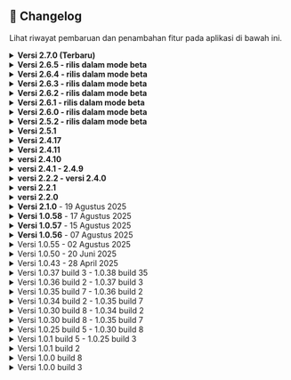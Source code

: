 ## 📜 **Changelog**

Lihat riwayat pembaruan dan penambahan fitur pada aplikasi di bawah ini.

<details>
  <summary><strong>Versi 2.7.0 (Terbaru)</strong></summary>
  <ul>
    <li>Ekstensi offline-first ke semua tabel jadwal & Partangiangan.</li>
    <li>Konsistensi jadwal & cache offline untuk tabel.</li>
    <li>JadwalMingguan & SermonParhalado: Dukungan cache instan + stream update</li>
    <li>Partangiangan info kini render cache sinkron sebelum revalidasi</li>
    <li>JadwalIbadahTable & JadwalPATable: Caching offline (ambil instan dari DataCacheManager lalu update background via stream saat online)</li>
    <li>fallback offline pakai cache</li>
    <li>Konversi widget jadwal lain menjadi Stateful untuk manajemen cache & subscription</li>
    <li>jadwal_screen & home_screen: Pemanggilan diperbarui</li>
    <li>Perubahan konstruktor Jadwal IbadahTable bersifat breaking minor</li>
    <li>Masa kedaluwarsa cache jadwal: 7 hari</li>
  </ul>
</details>

<details>
  <summary><strong>Versi 2.6.5 - rilis dalam mode beta</strong></summary>
  <ul>
    <li>Optimisasi startup offline-first & pengurangan jank.</li>
    <li>Revalidasi ringan jadwal hanya bila koneksi tersedia & data masih dari cache.</li>
    <li>Revalidasi bertahap WartaAcara</li>
    <li>Hapus logging build berulang</li>
    <li> Warmup post-frame kini menerima context untuk akses provider aman dan menambahkan jadwal revalidation</li>
    <li>Revalidasi multi-provider bertingkat + guard scheduler</li>
  </ul>
</details>

<details>
  <summary><strong>Versi 2.6.4 - rilis dalam mode beta</strong></summary>
  <ul>
    <li>Sinkronisasi Custom Notes ke HomeScreen.</li>
    <li>Tambah render Custom Notes kategori 01 dan 02</li>
    <li>Menjamin konsistensi informasi penting</li>
  </ul>
</details>

<details>
  <summary><strong>Versi 2.6.3 - rilis dalam mode beta</strong></summary>
  <ul>
    <li>Fokus stabilitas & pembersihan akhir PDF viewer + perbaikan lintas modul.</li>
    <li>Perbaikan crash notifikasi firebase</li>
    <li>Perbaikan Build gagal ekstensi Matrix4</li>
    <li>Penyederhanaan controller & callback</li>
    <li>Rewrite terstruktur + scroll aman</li>
    <li></li>
    <li></li>
    <li></li>
  </ul>
</details>

<details>
  <summary><strong>Versi 2.6.2 - rilis dalam mode beta</strong></summary>
  <ul>
    <li>Refactor & finalisasi arsitektur PDF + telemetry tambahan.</li>
    <li>Prefetch hingga 8 PDF Warta</li>
    <li>Penggunaan telemetry untuk pemantau kegagalan inisialisasi aplikasi</li>
    <li>Perbaikan build berlebih saat aplikasi dijalankan</li>
  </ul>
</details>

<details>
  <summary><strong>Versi 2.6.1 - rilis dalam mode beta</strong></summary>
  <ul>
    <li>Ekstensi caching & observability</li>
    <li>Penerapan SWR secara menyeluruh dalam pengolahan cache</li>
    <li>Analisis kinerja aplikasi dalam Dashboard Admin</li>
    <li>Fallback menggunakan pembaca lokal jika pembaca webview gagal dimuat</li>
  </ul>
</details>

<details>
  <summary><strong>Versi 2.6.0 - rilis dalam mode beta</strong></summary>
  <ul>
    <li>Fondasi fitur infra kinerja & offline.</li>
    <li>antrian operasi dokumen/kategori + flush otomatis saat online</li>
    <li>Penambahan fitur Prefetch untuk warta acara</li>
    <li>Grace startup</li>
    <li>Penerapan SWR untuk pengeola cache</li>
    <li>Penundaan informasi offline untuk kasus false offline</li>
    <li>Perbaiki banner indikasi offline menyebabkan flicker</li>
    <li>UX offline diawal pembukaan aplikasi</li>
  </ul>
</details>

<details>
  <summary><strong>Versi 2.5.2 - rilis dalam mode beta</strong></summary>
  <ul>
    <li>Perbaikan beberapa halaman tertutup sistem navigasi perangkat</li>
    <li>Mengatur jarak bawah halaman secara global</li>
    <li>Pembersihan jarak bawah pada halaman-halaman lokal</li>
  </ul>
</details>

<details>
  <summary><strong>Versi 2.5.1</strong></summary>
  <ul>
    <li>Perbaikan lag pada saat kali pertama install aplikasi</li>
    <li>Perbaikan postingan blog yang menampilkan simbol-simbol</li>
    <li>blokir kode iklan web pada tampilan postingan android</li>
    <li>perbaikan fitur stiker teks berjalan</li>
    <li>perubahan indikator offline</li>
    <li>Perubahan struktur penampil stiker teks berjalan</li>
  </ul>
</details>

<details>
  <summary><strong>Versi 2.4.17</strong></summary>
  <ul>
    <li>Perbaikan pengolahan cache yang menyebabkan aplikasi terhenti tiba-tiba</li>
    <li>Peningkatan peforma</li>
    <li>Penyegaran banner informasi</li>
    <li>Penambahan banner untuk keterangan halaman</li>
    <li>Penambahan Stiker informasi teks berjalan dibawah header</li>
    <li>Optimasi pengolahan cache</li>
    <li>Perbaikan beberapa bug</li>
    <li>Pengolahan Stiker dan Banner informasi untuk Admin</li>
    <li>Monitor crash pada user</li>
    <li>Optimasi pengolahan tim untuk jenis devisi</li>
    <li>Optimasi pengolahan pembaca PDF bawaan dan webview</li>
  </ul>
</details>
<details>
  <summary><strong>Versi 2.4.11</strong></summary>
  <ul>
    <li>Peningkatan keamanan dan logging</li>
    <li>Optimasi kinerja aplikasi</li>
    <li>Penambahan fitur layar tetap menyala saat membaca warta di pengaturan</li>
    <li>Penambahan penampil PDF webview di pengaturan aplikasi</li>
    <li>Penyederhanaan tampilan</li>
    <li>Penjadwalan notifikasi (untuk Admin)</li>
    <li>Optimasi pengelolaan tim dan kategori tim</li>
    <li>Peningkatan stabilitas</li>
    <li>Perubahan UI halaman warta-acara</li>
    <li>Perbaikan widget team yang tiba-tiba berpindah acak</li>
    <li>Cache hanya pada alur internal untuk keamanan</li>
  </ul>
</details>
<details>
  <summary><strong>versi 2.4.10</strong></summary>
  <ul>
    <li>Tambah guard ekstra agar tidak ada akses ke controller sebelum siap saat frame awal</li>
    <li>Optimasi pembaca pdf lokal</li>
    <li>Penambahan fitur membuka pdf secara eksternal</li>
    <li>Redesain halaman warta acara</li>
    <li>Otomasi ikon warta acara sesuai jenis file</li>
    <li>Validasi url pdf untuk webview</li>
    <li>Memisahkan cache domain ke box khusus</li>
    <li>Menambah migrasi ringan</li>
    <li>Perbaikan beberapa bug</li>
  </ul>
</details>
<details>
  <summary><strong>versi 2.4.1 - 2.4.9</strong></summary>
  <ul>
    <li>Redesign UI Pengaturan</li>
    <li>Otomasi Penghapus cache lebih dari 2 minggu</li>
    <li>Perbaikan beberapa bug dan crash</li>
    <li>Konfigurasi Ulang Team agar konsisten</li>
    <li>Hindari rebuild team jika sudah di kunci oleh Admin</li>
    <li>Perbaikan kategori team yang tiba-tiba hilang</li>
    <li>Penambahan opsi check box untuk tim (admin)</li>
    <li>Redesain pengaturan tim di admin dashboard</li>
    <li>Ganti pemanggilan API usang</li>
    <li>Penghapusan pencatatan log yang tidak diperlukan</li>
    <li>Konsistensi cache untuk semua halaman</li>
    <li>Optimasi pengkompres data untuk sinkronisasi latar belakang</li>
    <li>Redesign indikator offline</li>
    <li>Otomatisasi pengiriman informassi crash pada user</li>
    <li>Perbaikan strukrur penyimpanan tim</li>
  </ul>
</details>
<details>
  <summary><strong>versi 2.2.2 - versi 2.4.0</strong></summary>
  <ul>
    <li>Integrasi dropbox dan google drive untuk penyimpanan online</li>
    <li>Perubahan metode pengambilan postingan</li>
    <li>Fitur edit post khusus mobile</li>
    <li>Fitur pendeteksi perubahan postingan</li>
    <li>Redesign Sidebar Global dan Admin dashboard</li>
    <li>Pemecahan beberapa file menjadi bagian-bagian kecil</li>
    <li>Penguraian kinerja berat menjadi beberapa tahap</li>
    <li>Mengurangi definisi animasi untuk mengurangi beban GPU/CPU</li>
    <li>optimasi cache, pembersihan PDF, Remote Config fetch, dan priming data awal</li>
  </ul>
</details>
<details>
  <summary><strong>versi 2.2.1</strong></summary>
  <ul>
    <li>Integrasi crashlytic untuk non-fatal crash</li>
    <li></li>
    <li></li>
    <li></li>
    <li></li>
    <li></li>
    <li></li>
    <li></li>
    <li></li>
  </ul>
</details>
<details>
  <summary><strong>versi 2.2.0</strong></summary>
  <ul>
    <li>Perubahan struktur metode implementasi Admin</li>
    <li>Sleksi User (untuk Admin)</li>
    <li>Penambahan role contributor untuk admin</li>
    <li>Redesign Profil Admin</li>
    <li>Peningkatan keamanan admin</li>
    <li>integrasi keamanan google admin</li>
  </ul>
</details>
<details>
  <summary><strong>Versi 2.1.0</strong> - 19 Agustus 2025</summary>
  <ul>
    <li>Perubahan arsitektur pengiriman notifikasi</li>
    <li>Penjadwalan notifikasi</li>
    <li>Optimasi dan konsistensi cache setiap halaman</li>
    <li>Menambahkan kompibilitas edge-to-edge</li>
    <li>mengganti depedensi usang</li>
    <li>perbaikan bug</li>
    <li>Perubahan struktur header</li>
    <li>Menghapus entri cache korup saat gagal dekompresi</li>
    <li>Redesign layar login</li>
    <li>Perbaikan izin FCM</li>
    <li>Integrasi dengan Github action</li>
  </ul>
</details>
<details>
<summary><strong>Versi 1.0.58</strong> - 17 Agustus 2025</summary>
<ul>
<li>Perbaikan force close pada versi 1.0.57</li>
<li>Perbaikan fitur pencarian pada halaman blog</li>
<li>Optimasi Edge-to-edge</li>
<li>Penghapusan metode usang</li>
<li>Perbaikan bug</li>
</ul>
</details>
<details>
<summary><strong>Versi 1.0.57</strong> - 15 Agustus 2025</summary>
<ul>
<li>Perbaikan tombol "kembali ke atas"</li>
<li>Perubahan halaman Tentang aplikasi</li>
<li>Desain ulang header Aplikasi</li>
<li>Perbaikan beberapa bug</li>
<li>Pengoptimalan kode aplikasi</li>
<li>Penanganan Admin dashboard</li>
<li>Penambahan fitur ubah password untuk Admin</li>
<li>Penambahan fitur sinkronisasi Google untuk Admin</li>
</ul>
</details>
<details>
<summary><strong>Versi 1.0.56</strong> - 07 Agustus 2025</summary>
<ul>
<li>Perbaikan bug dan peningkatan performa</li>
<li>Penambahan metode scrap PDF dari web dan GDrive</li>
<li>Perubahan UI Blog</li>
<li>Penambahan Fitur Postingan Unggulan</li>
<li>Optimasi pembuka PDF</li>
<li>Optimasi metode unduh PDF</li>
<li>Perbaikan Cache Info Partangiangan</li>
<li>Perbaikan beberapa bug</li>
</ul>
</details>

<details>
<summary>Versi 1.0.55 - 02 Agustus 2025</summary>
<ul>
<li>Perbaikan bug dan peningkatan performa</li>
<li>Penambahan kemampuan memuat gambar pada notifikasi</li>
<li>Pengoptimalan metode cache</li>
<li>Penambahan Jadwal Partangiangan Weyk</li>
<li>Penghapusan sisi samping Penampil PDF</li>
<li>Pengoptimalan Pembacaan PDF</li>
<li>Meringankan halaman utama aplikasi</li>
<li>Penambahan keamanan AppCheck</li>
<li>Perbaikan Bug</li>
<li>Perbaikan tombol aksi notifikasi</li>
<li>Pembaharuan bahasa pendukung</li>
</ul>
</details>

<details>
<summary>Versi 1.0.50 - 20 Juni 2025</summary>
<ul>
<li>Perbaikan bug dan peningkatan performa</li>
<li>Perbaikan edge-to-edge</li>
<li>Integrasi Play Integrity</li>
<li>dan banyak lagi</li>
</ul>
</details>

<details>
<summary>Versi 1.0.43 - 28 April 2025</summary>
<ul>
<li>Fetch Warta Acara dengan Metode Baru mengikuti struktur web</li>
<li>Penambahan Sistem notifikasi dengan fitur Tombol</li>
<li>Perbaikan direct sistem notifikasi</li>
<li>Perbagian Bug</li>
<li>Penyimpanan Dokumen tersendiri</li>
<li>Pengoptimalan Pembuka Pdf</li>
</ul>
</details>

<details>
<summary>Versi 1.0.37 build 3 - 1.0.38 build 35</summary>
<ul>
<li>Perbaikan Fug</li>
<li>Perbaikan cache lokal</li>
<li>Perbaikan snkronasi Jadwal</li>
<li>Penambahan metode refresh di halaman warta</li>
<li>Fitur Pengurutan kategori team</li>
<li>Perbaikan logika halaman info huria</li>
<li>Fitur Perbaikan sinkronasi Jadwal dan Team dengan firebase</li>
</ul>
</details>

<details>
<summary>Versi 1.0.36 build 2 - 1.0.37 build 3</summary>
<ul>
<li>Perbaikan Bug</li>
<li>Memperbaiki fitur cache</li>
<li>Menutup akses pendaftaran user</li>
<li>Sinkronasi data team dengan firebase</li>
</ul>
</details>

<details>
<summary>Versi 1.0.35 build 7 - 1.0.36 build 2</summary>
<ul>
<li>Perbaikan bug</li>
<li>Migrasi penyimpanan dari hive ke hive_ce</li>
<li>Perbaikan Halaman Dokumen</li>
<li>Integrasi Dokumen di Halaman Dokumen Dengan ImageKit</li>
<li>Menetapkan sidebar hanya untuk warta-acara</li>
<li>Memperbaiki gambar terbalik pada sidebar</li>
</ul>
</details>

<details>
<summary>Versi 1.0.34 build 2 - 1.0.35 build 7</summary>
<ul>
<li>Perbaikan bug</li>
<li>Integrasi ImageKit sebagai media utama penyimpanan file</li>
<li>Perbaikan fitur Analystik</li>
<li>Perbaikan integrasi firebase</li>
</ul>
</details>

<details>
<summary>Versi 1.0.30 build 8 - 1.0.34 build 2</summary>
<ul>
<li>Meningkatkan stabilitas</li>
<li>Mengubah metode fetch dokumen dan warta hanya oleh admin</li>
<li>Pembaharuan otomatis dokumen</li>
<li>Perbaikan bug</li>
<li>Penambahan fitur agara dapat di akses dalam mode offline</li>
<li>Sinkronasi otomatis jika koneksi terdeteksi</li>
<li>Menambah perijinan perangkat agar dapat mengunduh warta atau dokumen.</li>
<li>Perbaikan halaman blog untuk mengambil dari web.</li>
<li>Merapikan detail isi post pada blog.</li>
<li>Menambahkan Imagekit sebagai penyimpanan online.</li>
<li>Penambahan database warta untuk menangkap dari web</li>
<li>Memperbaiki metode dokumen</li>
<li>Filter postingan yang di tangkap dari web pada data dokumen.</li>
</ul>
</details>

<details>
<summary>Versi 1.0.30 build 8 - 1.0.35 build 7</summary>
<ul>
<li>Perbaikan Bug</li>
<li>Integrasi ImageKit sebagai Media Library</li>
<li>Perbaikan fitur Analistik</li>
</ul>
</details>

<details>
<summary>Versi 1.0.25 build 5 - 1.0.30 build 8</summary>
<ul>
<li>Penambahan fitur popup pada foto info huria, fungsionaris, dan tim digital</li>
<li>Penambahan menu Dokumen pada Sidebar</li>
<li>Menghapus metode Signup</li>
<li>Menambah fitur penambahan user hanya oleh Admin</li>
<li>Perbaikan splash screen terpotong pada Android 14</li>
<li>Perbaikan bug</li>
</ul>
</details>

<details>
<summary>Versi 1.0.1 build 5 - 1.0.25 build 3</summary>
<ul>
<li>Perbaikan bug</li>
<li>Pengelompokan halaman warta-acara berdasarkan kegiatan acara</li>
<li>Metode fetch warta agar dapat mendeteksi postingan terbaru di website.</li>
</ul>
</details>

<details>
<summary>Versi 1.0.1 build 2</summary>
<ul>
<li>Penambahan fitur analistik.</li>
<li>Perbaikan beberapa bug.</li>
<li>Optimisasi halaman warta acara setiap kali dibuka</li>
<li>penambahan tabel “hari” dalam jadwal kegiatan.</li>
<li>peningkatan keamanan.</li>
<li>penambahan sosial media facebook, youtube, dan instagram di halaman kontak</li>
</ul>
</details>

<details>
<summary>Versi 1.0.0 build 8</summary>
<ul>
<li>Perbaikan beberapa bug.</li>
<li>penambahan pop up jika versi baru tersedia.</li>
<li>melenngkapi data sintua dan halaman fungsionaris</li>
<li>perbaikan info team agar dapat memunculkan pop up foto.</li>
</ul>
</details>

<details>
<summary>Versi 1.0.0 build 3</summary>
<ul>
<li>Penambahan Halaman: Info Huria, Warta Jemaat, Jadwal Kegiatan, Blog, Info Aplikasi, Kebijakan Privasi, Fungsionaris, Tim Digital.</li>
<li>Pemuatan Warta Jemaat menggunakan web_view ke situs https://www.hkbpperawang.org.</li>
<li>Penanganan Notifikasi agar dapat dikirim dan diterima secara real time.</li>
<li>Penambahan fungsi jadwal kegiatan agar dapat di ubah tanpa pembaharuan</li>
<li>Penambahan fungsi jadwal ibadah</li>
<li>penambahan fitur user</li>
<li>penambahan fitur statistik huria untuk memunculkan di halaman info huria.</li>
</ul>
</details>
